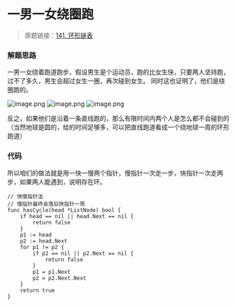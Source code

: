 # 一男一女绕圈跑
> 原题链接：[141. 环形链表](https://leetcode-cn.com/problems/linked-list-cycle/)

### 解题思路
一男一女绕着跑道跑步，假设男生是个运动员，跑的比女生快，只要两人坚持跑，过不了多久，男生会超过女生一圈，再次碰到女生。
同时这也证明了，他们是绕圈跑的。

![image.png](https://pic.leetcode-cn.com/da4d29d089e02043d91b66802ba659e36735fab3b48773f31da34073ddc66f4d-image.png)
![image.png](https://pic.leetcode-cn.com/d8be8be7279ddeabfb9466148711d6da5f1b1227f0aa3b1d7c3cd90a7b72a3f0-image.png)
![image.png](https://pic.leetcode-cn.com/1269c60e2f27815bd92d8a0aa3849e717d863bba75a4cba271ee30a80ee04628-image.png)

反之，如果他们是沿着一条直线跑的，那么有限时间内两个人是怎么都不会碰到的（当然地球是圆的，给的时间足够多，可以把直线跑道看成一个绕地球一周的环形跑道）

### 代码
所以咱们的做法就是用一快一慢两个指针，慢指针一次走一步，快指针一次走两步，如果两人能遇到，说明存在环。
```golang
// 快慢指针法
// 慢指针最终会落后快指针一周
func hasCycle(head *ListNode) bool {
	if head == nil || head.Next == nil {
		return false
	}
	p1 := head
	p2 := head.Next
	for p1 != p2 {
		if p2 == nil || p2.Next == nil {
			return false
		}
		p1 = p1.Next
		p2 = p2.Next.Next
	}
	return true
}

```